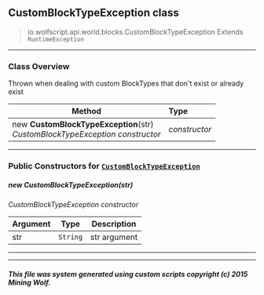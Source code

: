 ## CustomBlockTypeException __class__

>io.wolfscript.api.world.blocks.CustomBlockTypeException
>Extends `RuntimeException`

---

### Class Overview

Thrown when dealing with custom BlockTypes that don't exist or already exist

Method | Type   
--- | :--- 
new __CustomBlockTypeException__(str) <br> _CustomBlockTypeException constructor_ | _constructor_



---

### Public Constructors for [`CustomBlockTypeException`](CustomBlockTypeException.md)

##### <a id='customblocktypeexception'></a>new __CustomBlockTypeException__(str) 

_CustomBlockTypeException constructor_

Argument | Type | Description  
--- | --- | --- 
str | `String` | str argument

---
---


##### This file was system generated using custom scripts copyright (c) 2015 Mining Wolf.
	

